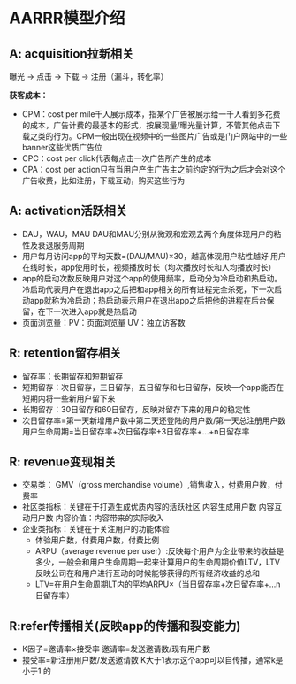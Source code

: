 <!--
 * @Author: your name
 * @Date: 2022-02-28 15:37:19
 * @LastEditTime: 2022-07-29 16:40:25
 * @LastEditors: AlexZ33 775136985@qq.com
 * @Description: 打开koroFileHeader查看配置 进行设置: https://github.com/OBKoro1/koro1FileHeader/wiki/%E9%85%8D%E7%BD%AE
 * @FilePath: /growth-hacker/docs/用户增长: AARRR模型.md
-->
# AARRR模型介绍

## A: acquisition拉新相关
曝光 -> 点击 -> 下载 -> 注册（漏斗，转化率）

<b> 获客成本：</b>

- CPM：cost per mile千人展示成本，指某个广告被展示给一千人看到多花费的成本，广告计费的最基本的形式，按展现量/曝光量计算，不管其他点击下载之类的行为。CPM一般出现在视频中的一些图片广告或是门户网站中的一些banner这些优质广告位
- CPC：cost per click代表每点击一次广告所产生的成本
 - CPA：cost per action只有当用户产生广告主之前约定的行为之后才会对这个广告收费，比如注册，下载互动，购买这些行为


## A: activation活跃相关

- DAU，WAU，MAU DAU和MAU分别从微观和宏观去两个角度体现用户的粘性及衰退服务周期
- 用户每月访问app的平均天数=(DAU/MAU)×30，越高体现用户粘性越好 用户在线时长，app使用时长，视频播放时长（均次播放时长和人均播放时长）
- app的启动次数反映用户对这个app的使用频率，启动分为冷启动和热启动。冷启动代表用户在退出app之后把和app相关的所有进程完全杀死，下一次启动app就称为冷启动；热启动表示用户在退出app之后把他的进程在后台保留，在下一次进入app就是热启动
-  页面浏览量：PV：页面浏览量 UV：独立访客数

## R: retention留存相关

 - 留存率：长期留存和短期留存
- 短期留存：次日留存，三日留存，五日留存和七日留存，反映一个app能否在短期内将一些新用户留下来
-  长期留存：30日留存和60日留存，反映对留存下来的用户的稳定性
-  次日留存率=第一天新增用户数中第二天还登陆的用户数/第一天总注册用户数 用户生命周期=当日留存率+次日留存率+3日留存率+...+n日留存率

## R: revenue变现相关
- 交易类： GMV（gross merchandise volume）,销售收入，付费用户数，付费率
- 社区类指标：关键在于打造生成优质内容的活跃社区 内容生成用户数 内容互动用户数 内容价值：内容带来的实际收入
- 企业类指标：关键在于关注用户的功能体验 
  -  体验用户数，付费用户数，付费比例
  -   ARPU（average revenue per user）:反映每个用户为企业带来的收益是多少，一般会和用户生命周期一起来计算用户的生命周期价值LTV，LTV反映公司在和用户进行互动的时候能够获得的所有经济收益的总和
  -   LTV=在用户生命周期LT内的平均ARPU×（当日留存率+次日留存率+...n日留存率）

## R:refer传播相关(反映app的传播和裂变能力)
- K因子=邀请率×接受率 邀请率=发送邀请数/现有用户数
-  接受率=新注册用户数/发送邀请数 K大于1表示这个app可以自传播，通常k是小于1 的
